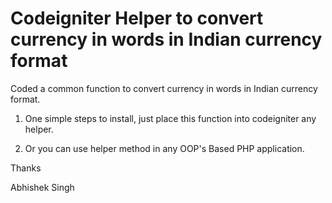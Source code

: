 # Codeigniter Helper to convert currency in words in Indian currency format

Coded a common function to convert currency in words in Indian currency format.


1. One simple steps to install, just place this function into codeigniter any helper.

2. Or you can use helper method in any OOP's Based PHP application.

Thanks

Abhishek Singh
